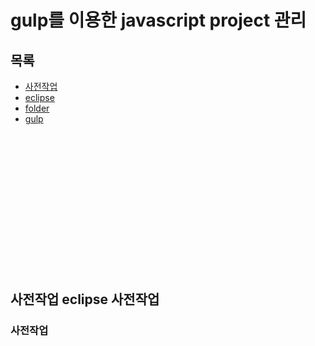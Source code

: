 gulp를 이용한 javascript project 관리
===================
목록
-----------
* [사전작업](#chapter-1)
* [eclipse](#chapter-2)
* [folder](#chapter-3)
* [gulp](#chapter-4)


<br>
<br>
<br>
<br>
<br>
<br>
<br>
<br>
<br>
<br>
<br>
<br>
<br>

사전작업 <a id="chaper-1"></a>
eclipse <a id = 'chapter-2'> </a>
사전작업
---------
### <a name = "beforehand"> 사전작업
